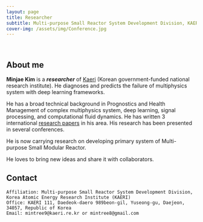 ```yaml
---
layout: page
title: Researcher
subtitle: Multi-purpose Small Reactor System Development Division, KAERI
cover-img: /assets/img/Conference.jpg
---
```


<br/>

## About me

**Minjae Kim** is a **_researcher_** of [Kaeri](https://www.kaeri.re.kr/) (Korean government-funded national research institute). He diagnoses and predicts the failure of multiphysics system with deep learning frameworks.

He has a broad technical background in Prognostics and Health Management of complex multiphysics system, deep learning, signal processing, and computational fluid dynamics. He has written 3 international [research papers](https://scholar.google.com/citations?user=Clgn1SoAAAAJ&hl=en) in his area. His research has been presented in several conferences.

He is now carrying research on developing primary system of Multi-purpose Small Modular Reactor.

He loves to bring new ideas and share it with collaborators.

## Contact

```
Affiliation: Multi-purpose Small Reactor System Development Division, Korea Atomic Energy Research Institute (KAERI)
Office: KAERI 111, Daedeok-daero 989beon-gil, Yuseong-gu, Daejeon, 34057, Republic of Korea
Email: mintree9@kaeri.re.kr or mintree8@gmail.com
```
